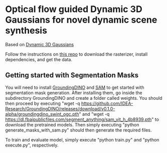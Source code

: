 # Optical flow guided Dynamic 3D Gaussians for novel dynamic scene synthesis

Based on [Dynamic 3D Gaussians](https://dynamic3dgaussians.github.io/) 

Follow the instructions on [this repo](https://github.com/JonathonLuiten/Dynamic3DGaussians) to download the rasterizer, install dependencies, and get the data. 

## Getting started with Segmentation Masks
You will need to install [GroundingDINO](https://github.com/IDEA-Research/GroundingDINO) and [SAM](https://github.com/facebookresearch/segment-anything) to get started with segmentation mask generation. After installing them, go inside the subdirectory GroundingDINO and create a folder called weights. You should then proceed by executing "wget -q https://github.com/IDEA-Research/GroundingDINO/releases/download/v0.1.0-alpha/groundingdino_swint_ogc.pth" and  "wget -q https://dl.fbaipublicfiles.com/segment_anything/sam_vit_h_4b8939.pth" to download the pretrained models. Then simply executing "python generate_masks_with_sam.py" should then generate the required files.

To train and evaluate model, simply execute "python train.py" and "python execute.py", respectively.
